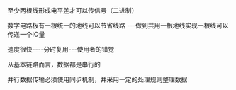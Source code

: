 至少两根线形成电平差才可以传信号（二进制）

数字电路板有一根统一的地线可以节省线路
---做到共用一根地线实现一根线可以传递一个IO量

速度很快----分时复用---使用者的错觉

从基本链路而言，数据都是串行的

并行数据传输必须使用同步机制，并采用一定的处理规则整理数据
